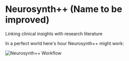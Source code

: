 # Neurosynth++ (Name to be improved)
Linking clinical insights with research literature

In a perfect world here's hour Neurosynth++ might work:

![Neurosynth++ Workflow](https://raw.githubusercontent.com/Shotgunosine/biocloudsearch/master/docs/nspp_workflow.png)
